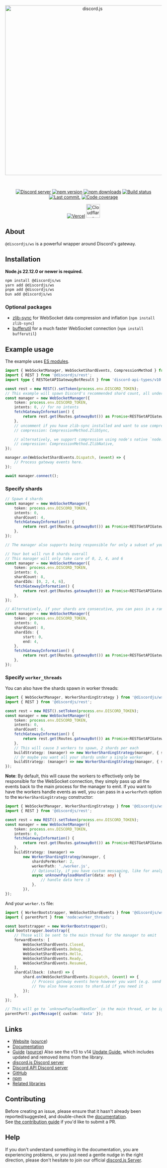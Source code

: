 <div align="center">
	<br />
	<p>
		<a href="https://discord.js.org"><img src="https://discord.js.org/static/logo.svg" width="546" alt="discord.js" /></a>
	</p>
	<br />
	<p>
		<a href="https://discord.gg/djs"><img src="https://img.shields.io/discord/222078108977594368?color=5865F2&logo=discord&logoColor=white" alt="Discord server" /></a>
		<a href="https://www.npmjs.com/package/@discordjs/ws"><img src="https://img.shields.io/npm/v/@discordjs/ws.svg?maxAge=3600" alt="npm version" /></a>
		<a href="https://www.npmjs.com/package/@discordjs/ws"><img src="https://img.shields.io/npm/dt/@discordjs/ws.svg?maxAge=3600" alt="npm downloads" /></a>
		<a href="https://github.com/discordjs/discord.js/actions"><img src="https://github.com/discordjs/discord.js/actions/workflows/tests.yml/badge.svg" alt="Build status" /></a>
		<a href="https://github.com/discordjs/discord.js/commits/main/packages/ws"><img alt="Last commit." src="https://img.shields.io/github/last-commit/discordjs/discord.js?logo=github&logoColor=ffffff&path=packages%2Fws" /></a>
		<a href="https://codecov.io/gh/discordjs/discord.js"><img src="https://codecov.io/gh/discordjs/discord.js/branch/main/graph/badge.svg?precision=2&flag=ws" alt="Code coverage" /></a>
	</p>
	<p>
		<a href="https://vercel.com/?utm_source=discordjs&utm_campaign=oss"><img src="https://raw.githubusercontent.com/discordjs/discord.js/main/.github/powered-by-vercel.svg" alt="Vercel" /></a>
		<a href="https://www.cloudflare.com"><img src="https://raw.githubusercontent.com/discordjs/discord.js/main/.github/powered-by-workers.png" alt="Cloudflare Workers" height="44" /></a>
	</p>
</div>

## About

`@discordjs/ws` is a powerful wrapper around Discord's gateway.

## Installation

**Node.js 22.12.0 or newer is required.**

```sh
npm install @discordjs/ws
yarn add @discordjs/ws
pnpm add @discordjs/ws
bun add @discordjs/ws
```

### Optional packages

- [zlib-sync](https://www.npmjs.com/package/zlib-sync) for WebSocket data compression and inflation (`npm install zlib-sync`)
- [bufferutil](https://www.npmjs.com/package/bufferutil) for a much faster WebSocket connection (`npm install bufferutil`)

## Example usage

The example uses [ES modules](https://nodejs.org/api/esm.html#enabling).

```ts
import { WebSocketManager, WebSocketShardEvents, CompressionMethod } from '@discordjs/ws';
import { REST } from '@discordjs/rest';
import type { RESTGetAPIGatewayBotResult } from 'discord-api-types/v10';

const rest = new REST().setToken(process.env.DISCORD_TOKEN);
// This example will spawn Discord's recommended shard count, all under the current process.
const manager = new WebSocketManager({
	token: process.env.DISCORD_TOKEN,
	intents: 0, // for no intents
	fetchGatewayInformation() {
		return rest.get(Routes.gatewayBot()) as Promise<RESTGetAPIGatewayBotResult>;
	},
	// uncomment if you have zlib-sync installed and want to use compression
	// compression: CompressionMethod.ZlibSync,

	// alternatively, we support compression using node's native `node:zlib` module:
	// compression: CompressionMethod.ZlibNative,
});

manager.on(WebSocketShardEvents.Dispatch, (event) => {
	// Process gateway events here.
});

await manager.connect();
```

### Specify shards

```ts
// Spawn 4 shards
const manager = new WebSocketManager({
	token: process.env.DISCORD_TOKEN,
	intents: 0,
	shardCount: 4,
	fetchGatewayInformation() {
		return rest.get(Routes.gatewayBot()) as Promise<RESTGetAPIGatewayBotResult>;
	},
});

// The manager also supports being responsible for only a subset of your shards:

// Your bot will run 8 shards overall
// This manager will only take care of 0, 2, 4, and 6
const manager = new WebSocketManager({
	token: process.env.DISCORD_TOKEN,
	intents: 0,
	shardCount: 8,
	shardIds: [0, 2, 4, 6],
	fetchGatewayInformation() {
		return rest.get(Routes.gatewayBot()) as Promise<RESTGetAPIGatewayBotResult>;
	},
});

// Alternatively, if your shards are consecutive, you can pass in a range
const manager = new WebSocketManager({
	token: process.env.DISCORD_TOKEN,
	intents: 0,
	shardCount: 8,
	shardIds: {
		start: 0,
		end: 4,
	},
	fetchGatewayInformation() {
		return rest.get(Routes.gatewayBot()) as Promise<RESTGetAPIGatewayBotResult>;
	},
});
```

### Specify `worker_threads`

You can also have the shards spawn in worker threads:

```ts
import { WebSocketManager, WorkerShardingStrategy } from '@discordjs/ws';
import { REST } from '@discordjs/rest';

const rest = new REST().setToken(process.env.DISCORD_TOKEN);
const manager = new WebSocketManager({
	token: process.env.DISCORD_TOKEN,
	intents: 0,
	shardCount: 6,
	fetchGatewayInformation() {
		return rest.get(Routes.gatewayBot()) as Promise<RESTGetAPIGatewayBotResult>;
	},
	// This will cause 3 workers to spawn, 2 shards per each
	buildStrategy: (manager) => new WorkerShardingStrategy(manager, { shardsPerWorker: 2 }),
	// Or maybe you want all your shards under a single worker
	buildStrategy: (manager) => new WorkerShardingStrategy(manager, { shardsPerWorker: 'all' }),
});
```

**Note**: By default, this will cause the workers to effectively only be responsible for the WebSocket connection, they simply pass up all the events back to the main process for the manager to emit. If you want to have the workers handle events as well, you can pass in a `workerPath` option to the `WorkerShardingStrategy` constructor:

```ts
import { WebSocketManager, WorkerShardingStrategy } from '@discordjs/ws';
import { REST } from '@discordjs/rest';

const rest = new REST().setToken(process.env.DISCORD_TOKEN);
const manager = new WebSocketManager({
	token: process.env.DISCORD_TOKEN,
	intents: 0,
	fetchGatewayInformation() {
		return rest.get(Routes.gatewayBot()) as Promise<RESTGetAPIGatewayBotResult>;
	},
	buildStrategy: (manager) =>
		new WorkerShardingStrategy(manager, {
			shardsPerWorker: 2,
			workerPath: './worker.js',
			// Optionally, if you have custom messaging, like for analytic collection, you can use this:
			async unknownPayloadHandler(data: any) {
				// handle data here :3
			},
		}),
});
```

And your `worker.ts` file:

```ts
import { WorkerBootstrapper, WebSocketShardEvents } from '@discordjs/ws';
import { parentPort } from 'node:worker_threads';

const bootstrapper = new WorkerBootstrapper();
void bootstrapper.bootstrap({
	// Those will be sent to the main thread for the manager to emit
	forwardEvents: [
		WebSocketShardEvents.Closed,
		WebSocketShardEvents.Debug,
		WebSocketShardEvents.Hello,
		WebSocketShardEvents.Ready,
		WebSocketShardEvents.Resumed,
	],
	shardCallback: (shard) => {
		shard.on(WebSocketShardEvents.Dispatch, (event) => {
			// Process gateway events here however you want (e.g. send them through a message broker)
			// You also have access to shard.id if you need it
		});
	},
});

// This will go to `unknownPayloadHandler` in the main thread, or be ignored if not provided
parentPort!.postMessage({ custom: 'data' });
```

## Links

- [Website][website] ([source][website-source])
- [Documentation][documentation]
- [Guide][guide] ([source][guide-source])
  Also see the v13 to v14 [Update Guide][guide-update], which includes updated and removed items from the library.
- [discord.js Discord server][discord]
- [Discord API Discord server][discord-api]
- [GitHub][source]
- [npm][npm]
- [Related libraries][related-libs]

## Contributing

Before creating an issue, please ensure that it hasn't already been reported/suggested, and double-check the
[documentation][documentation].  
See [the contribution guide][contributing] if you'd like to submit a PR.

## Help

If you don't understand something in the documentation, you are experiencing problems, or you just need a gentle nudge in the right direction, please don't hesitate to join our official [discord.js Server][discord].

[website]: https://discord.js.org
[website-source]: https://github.com/discordjs/discord.js/tree/main/apps/website
[documentation]: https://discord.js.org/docs/packages/ws/stable
[guide]: https://discordjs.guide/
[guide-source]: https://github.com/discordjs/guide
[guide-update]: https://discordjs.guide/additional-info/changes-in-v14.html
[discord]: https://discord.gg/djs
[discord-api]: https://discord.gg/discord-api
[source]: https://github.com/discordjs/discord.js/tree/main/packages/ws
[npm]: https://www.npmjs.com/package/@discordjs/ws
[related-libs]: https://discord.com/developers/docs/topics/community-resources#libraries
[contributing]: https://github.com/discordjs/discord.js/blob/main/.github/CONTRIBUTING.md
